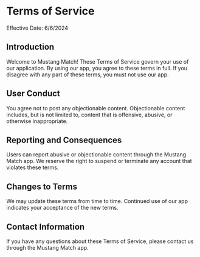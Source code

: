 # Terms of Service

Effective Date: 6/6/2024

## Introduction
Welcome to Mustang Match! These Terms of Service govern your use of our application. By using our app, you agree to these terms in full. If you disagree with any part of these terms, you must not use our app.

## User Conduct
You agree not to post any objectionable content. Objectionable content includes, but is not limited to, content that is offensive, abusive, or otherwise inappropriate.

## Reporting and Consequences
Users can report abusive or objectionable content through the Mustang Match app. We reserve the right to suspend or terminate any account that violates these terms.

## Changes to Terms
We may update these terms from time to time. Continued use of our app indicates your acceptance of the new terms.

## Contact Information
If you have any questions about these Terms of Service, please contact us through the Mustang Match app.

